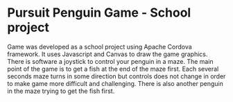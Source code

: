 # Pursuit Penguin Game - School project

Game was developed as a school project using Apache Cordova framework.
It uses Javascript and Canvas to draw the game graphics. There is software a joystick to control your penguin in a maze. 
The main point of the game is to get a fish at the end of the maze first. 
Each several seconds maze turns in some direction but controls does not change in order to make game more difficult and challenging.
There is also another penguin in the maze trying to get the fish first.    